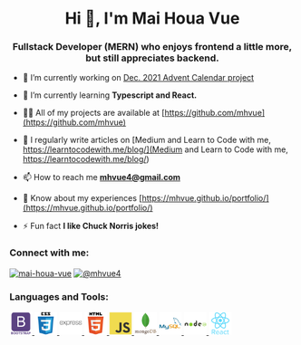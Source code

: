 <h1 align="center">Hi 👋, I'm Mai Houa Vue</h1>
<h3 align="center">Fullstack Developer (MERN) who enjoys frontend a little more, but still appreciates backend.</h3>

- 🔭 I’m currently working on [Dec. 2021 Advent Calendar project](https://github.com/mhvue/AdventCal)

- 🌱 I’m currently learning **Typescript and React.**

- 👨‍💻 All of my projects are available at [https://github.com/mhvue](https://github.com/mhvue)

- 📝 I regularly write articles on [Medium and Learn to Code with me, https://learntocodewith.me/blog/](Medium and Learn to Code with me, https://learntocodewith.me/blog/)

- 📫 How to reach me **mhvue4@gmail.com**

- 📄 Know about my experiences [https://mhvue.github.io/portfolio/](https://mhvue.github.io/portfolio/)

- ⚡ Fun fact **I like Chuck Norris jokes!**

<h3 align="left">Connect with me:</h3>
<p align="left">
<a href="https://linkedin.com/in/mai-houa-vue" target="blank"><img align="center" src="https://raw.githubusercontent.com/rahuldkjain/github-profile-readme-generator/master/src/images/icons/Social/linked-in-alt.svg" alt="mai-houa-vue" height="30" width="40" /></a>
<a href="https://medium.com/@mhvue4" target="blank"><img align="center" src="https://raw.githubusercontent.com/rahuldkjain/github-profile-readme-generator/master/src/images/icons/Social/medium.svg" alt="@mhvue4" height="30" width="40" /></a>
</p>

<h3 align="left">Languages and Tools:</h3>
<p align="left"> <a href="https://getbootstrap.com" target="_blank"> <img src="https://raw.githubusercontent.com/devicons/devicon/master/icons/bootstrap/bootstrap-plain-wordmark.svg" alt="bootstrap" width="40" height="40"/> </a> <a href="https://www.w3schools.com/css/" target="_blank"> <img src="https://raw.githubusercontent.com/devicons/devicon/master/icons/css3/css3-original-wordmark.svg" alt="css3" width="40" height="40"/> </a> <a href="https://expressjs.com" target="_blank"> <img src="https://raw.githubusercontent.com/devicons/devicon/master/icons/express/express-original-wordmark.svg" alt="express" width="40" height="40"/> </a> <a href="https://www.w3.org/html/" target="_blank"> <img src="https://raw.githubusercontent.com/devicons/devicon/master/icons/html5/html5-original-wordmark.svg" alt="html5" width="40" height="40"/> </a> <a href="https://developer.mozilla.org/en-US/docs/Web/JavaScript" target="_blank"> <img src="https://raw.githubusercontent.com/devicons/devicon/master/icons/javascript/javascript-original.svg" alt="javascript" width="40" height="40"/> </a> <a href="https://www.mongodb.com/" target="_blank"> <img src="https://raw.githubusercontent.com/devicons/devicon/master/icons/mongodb/mongodb-original-wordmark.svg" alt="mongodb" width="40" height="40"/> </a> <a href="https://www.mysql.com/" target="_blank"> <img src="https://raw.githubusercontent.com/devicons/devicon/master/icons/mysql/mysql-original-wordmark.svg" alt="mysql" width="40" height="40"/> </a> <a href="https://nodejs.org" target="_blank"> <img src="https://raw.githubusercontent.com/devicons/devicon/master/icons/nodejs/nodejs-original-wordmark.svg" alt="nodejs" width="40" height="40"/> </a> <a href="https://reactjs.org/" target="_blank"> <img src="https://raw.githubusercontent.com/devicons/devicon/master/icons/react/react-original-wordmark.svg" alt="react" width="40" height="40"/> </a> </p>

